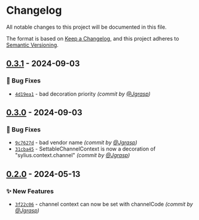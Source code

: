 # Changelog
All notable changes to this project will be documented in this file.

The format is based on [Keep a Changelog](https://keepachangelog.com/en/1.0.0/),
and this project adheres to [Semantic Versioning](https://semver.org/spec/v2.0.0.html).

## [0.3.1] - 2024-09-03
### :bug: Bug Fixes
- [`4d19ea1`](https://github.com/akki-team/sylius-settable-channel-plugin/commit/4d19ea16ac00d8dfcf05b3775fe740d3bc4e69c0) - bad decoration priority *(commit by [@Jgrasp](https://github.com/Jgrasp))*


## [0.3.0] - 2024-09-03
### :bug: Bug Fixes
- [`9c7627d`](https://github.com/akki-team/sylius-settable-channel-plugin/commit/9c7627dc01ad9fc92f262ab36093d67cc6388d36) - bad vendor name *(commit by [@Jgrasp](https://github.com/Jgrasp))*
- [`31cba45`](https://github.com/akki-team/sylius-settable-channel-plugin/commit/31cba4503d320bfda27ccd6decf1a5637b043370) - SettableChannelContext is now a decoration of "sylius.context.channel" *(commit by [@Jgrasp](https://github.com/Jgrasp))*


## [0.2.0] - 2024-05-13
### :sparkles: New Features
- [`3f22c06`](https://github.com/akki-team/sylius-settable-channel-plugin/commit/3f22c0642e4f6cc69d6a12074e52d9c130f3352f) - channel context can now be set with channelCode *(commit by [@Jgrasp](https://github.com/Jgrasp))*

[0.2.0]: https://github.com/akki-team/sylius-settable-channel-plugin/compare/0.1.0...0.2.0
[0.3.0]: https://github.com/akki-team/sylius-settable-channel-plugin/compare/0.2.0...0.3.0
[0.3.1]: https://github.com/akki-team/sylius-settable-channel-plugin/compare/0.3.0...0.3.1
